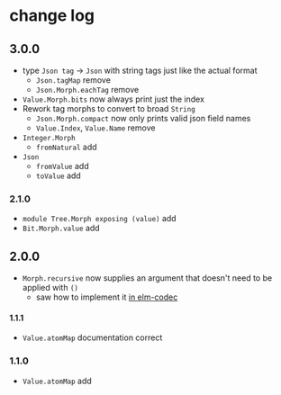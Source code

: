 # change log

## 3.0.0

  - type `Json tag` → `Json` with string tags just like the actual format
      - `Json.tagMap` remove
      - `Json.Morph.eachTag` remove
  - `Value.Morph.bits` now always print just the index
  - Rework tag morphs to convert to broad `String`
      - `Json.Morph.compact` now only prints valid json field names
      - `Value.Index`, `Value.Name` remove
  - `Integer.Morph`
      - `fromNatural` add
  - `Json`
      - `fromValue` add
      - `toValue` add

### 2.1.0

  - `module Tree.Morph exposing (value)` add
  - `Bit.Morph.value` add

## 2.0.0

  - `Morph.recursive` now supplies an argument that doesn't need to be applied with `()`
      - saw how to implement it [in elm-codec](https://github.com/miniBill/elm-codec/blob/2.0.0/src/Codec.elm#L866)

#### 1.1.1

  - `Value.atomMap` documentation correct

### 1.1.0

  - `Value.atomMap` add
